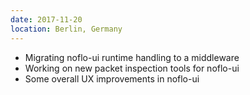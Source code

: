 ```yaml
---
date: 2017-11-20
location: Berlin, Germany
---
```

* Migrating noflo-ui runtime handling to a middleware
* Working on new packet inspection tools for noflo-ui
* Some overall UX improvements in noflo-ui
